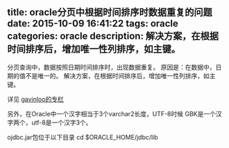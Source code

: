 title: oracle分页中根据时间排序时数据重复的问题
date: 2015-10-09 16:41:22
tags: oracle
categories: oracle
description: 解决方案，在根据时间排序后，增加唯一性列排序，如主键。
---

分页查询中，数据按照日期时间排序时，出现数据重复。 原因是：在数据中，日期的值不是唯一的。
解决方案，在根据时间排序后，增加唯一性列排序，如主键。

详见 [gavinloo的专栏](http://blog.csdn.net/gavinloo/article/details/12782095)

另外，在Oracle中一个汉字相当于3个varchar2长度，UTF-8时候
GBK是一个汉字两个，utf-8是一个汉字3个。

ojdbc.jar包位于以下目录
cd $ORACLE_HOME/jdbc/lib

